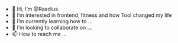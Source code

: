 - 👋 Hi, I’m @Raadius
- 👀 I’m interested in frontend, fitness and how Tool changed my life
- 🌱 I’m currently learning how to ...
- 💞️ I’m looking to collaborate on ...
- 📫 How to reach me ...

<!---
Raadius/Raadius is a ✨ special ✨ repository because its `README.md` (this file) appears on your GitHub profile.
You can click the Preview link to take a look at your changes.
--->
